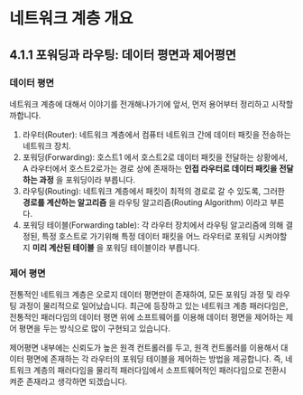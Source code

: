 # 네트워크 계층 개요

## 4.1.1 포워딩과 라우팅: 데이터 평면과 제어평면

### 데이터 평면 

네트워크 계층에 대해서 이야기를 전개해나가기에 앞서, 먼저 용어부터 정리하고 시작할까합니다.

1. 라우터(Router): 네트워크 계층에서 컴퓨터 네트워크 간에 데이터 패킷을 전송하는 네트워크 장치.
2. 포워딩(Forwarding): 호스트1 에서 호스트2로 데이터 패킷을 전달하는 상황에서, A 라우터에서 호스트2로가는 경로 상에 존재하는 **인접 라우터로 데이터 패킷을 전달하는 과정** 을 포워딩이라 부릅니다.
3. 라우팅(Routing): 네트워크 계층에서 패킷이 최적의 경로로 갈 수 있도록, 그러한 **경로를 계산하는 알고리즘** 을 라우팅 알고리즘(Routing Algorithm) 이라고 부른다.
4. 포워딩 테이블(Forwarding table): 각 라우터 장치에서 라우팅 알고리즘에 의해 결정된, 특정 호스트로 가기위해 특정 데이터 패킷을 어느 라우터로 포워딩 시켜야할지 **미리 계산된 테이블** 을 포워딩 테이블이라 부릅니다.

### 제어 평면

전통적인 네트워크 계층은 오로지 데이터 평면만이 존재하여, 모든 포워딩 과정 및 라우팅 과정이 물리적으로 일어났습니다. 최근에 등장하고 있는 네트워크 계층 패러다임은, 전통적인 패러다임의 데이터 평면 위에 소프트웨어를 이용해 데이터 평면을 제어하는 제어 평면을 두는 방식으로 많이 구현되고 있습니다.

제어평면 내부에는 신뢰도가 높은 원격 컨트롤러를 두고, 원격 컨트롤러를 이용해서 대이터 평면에 존재하는 각 라우터의 포워딩 테이블을 제어하는 방법을 제공합니다. 즉, 네트워크 계층의 패러다임을 물리적 패러다임에서 소프트웨어적인 패러다임으로 전환시켜준 존재라고 생각하면 되겠습니다.

